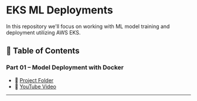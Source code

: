 # EKS ML Deployments
In this repository we'll focus on working with ML model training and deployment utilizing AWS EKS. 

## 📑 Table of Contents

### Part 01 – Model Deployment with Docker
- 📂 [Project Folder](Part01-Model-Serving-Docker/)
- 🎥 [YouTube Video](https://www.youtube.com/watch?v=BPHKSLR_JfA&t=1s)

---
